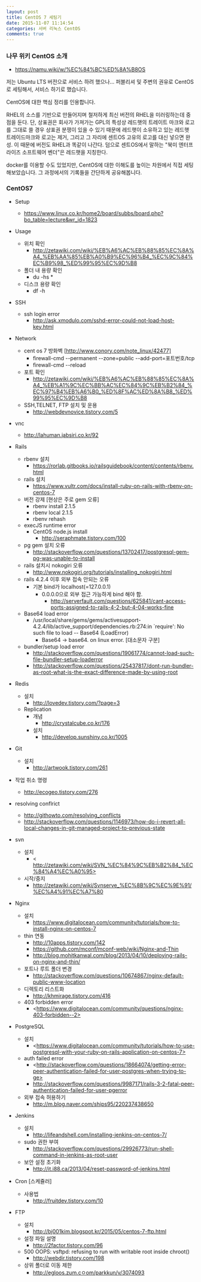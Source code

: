 ```yaml
---
layout: post
title: CentOS 7 세팅기
date: 2015-11-07 11:14:54
categories: 서버 리눅스 CentOS
comments: true
---
```

### 나무 위키 CentOS 소개
* <https://namu.wiki/w/%EC%84%BC%ED%8A%B8OS>

저는 Ubuntu LTS 버전으로 서비스 하려 했으나... 퍼블리셔 및 주변의 권유로 CentOS로 세팅해서, 서비스 하기로 했습니다.

CentOS에 대한 핵심 정리를 인용합니다.

RHEL의 소스를 기반으로 만들어지며 철저하게 최신 버전의 RHEL을 미러링하는데 중점을 둔다. 단, 상표권은 회사가 가져가는 GPL의 특성상 레드햇의 트레이트 마크와 로고를 그대로 쓸 경우 상표권 분쟁이 있을 수 있기 때문에 레드햇이 소유하고 있는 레드햇 트레이드마크와 로고는 제거, 그리고 그 자리에 센트OS 고유의 로고를 대신 넣으면 완성. 이 때문에 버전도 RHEL과 똑같이 나간다. 덤으로 센트OS에서 말하는 "북미 엔터프라이즈 소프트웨어 벤더"은 레드햇을 지칭한다.

docker를 이용할 수도 있었지만, CentOS에 대한 이해도를 높이는 차원에서 직접 세팅해보았습니다.
그 과정에서의 기록들을 간단하게 공유해봅니다.

### CentOS7
* Setup
    * <https://www.linux.co.kr/home2/board/subbs/board.php?bo_table=lecture&wr_id=1823>
* Usage
    * 위치 확인
        * <http://zetawiki.com/wiki/%EB%A6%AC%EB%88%85%EC%8A%A4_%EB%AA%85%EB%A0%B9%EC%96%B4_%EC%9C%84%EC%B9%98_%ED%99%95%EC%9D%B8>
    * 폴더 내 용량 확인
        * du -hs *
    * 디스크 용량 확인
        * df -h
* SSH
    * ssh login error
        * <http://ask.xmodulo.com/sshd-error-could-not-load-host-key.html>
* Network
    * cent os 7 방화벽 [http://www.conory.com/note_linux/42477]
        * firewall-cmd --permanent --zone=public --add-port=포트번호/tcp
        * firewall-cmd --reload
    * 포트 확인
        * <http://zetawiki.com/wiki/%EB%A6%AC%EB%88%85%EC%8A%A4_%EB%A1%9C%EC%BB%AC%EC%84%9C%EB%B2%84_%EC%97%B4%EB%A6%B0_%ED%8F%AC%ED%8A%B8_%ED%99%95%EC%9D%B8>
    * SSH,TELNET, FTP 설치 및 운용
        * <http://webdevnovice.tistory.com/5>
* vnc
    * <http://lahuman.jabsiri.co.kr/92>
* Rails
    * rbenv 설치
        * <https://rorlab.gitbooks.io/railsguidebook/content/contents/rbenv.html>
    * rails 설치
        * <https://www.vultr.com/docs/install-ruby-on-rails-with-rbenv-on-centos-7>
    * 버전 강제 [현상은 주로 gem 오류]
        * rbenv install 2.1.5
        * rbenv local 2.1.5
        * rbenv rehash
    * execJS runtime error
        * CentOS node.js install
            * <http://seraphmate.tistory.com/100>
    * pg gem 설치 오류
        * ​<http://​stackoverflow.com/questions/13702417/postgresql-gem-pg-was-unable-to-install>
    * rails 설치시 nokogiri 오류
        * <http://www.nokogiri.org/tutorials/installing_nokogiri.html>
    * rails 4.2.4 이후 외부 접속 안되는 오류
        * 기본 bind가 localhost(=127.0.0.1)
            * 0.0.0.0으로 외부 접근 가능하게 bind 해야 함.
                * <http://serverfault.com/questions/625841/cant-access-ports-assigned-to-rails-4-2-but-4-04-works-fine>
    * Base64 load error
        * /usr/local/share/gems/gems/activesupport-4.2.4/lib/active_support/dependencies.rb:274:in `require': No such file to load -- Base64 (LoadError)
            * Base64 -> base64. on linux error. [대소문자 구분]
    * bundler/setup load error
        * <http://stackoverflow.com/questions/19061774/cannot-load-such-file-bundler-setup-loaderror>
        * <http://stackoverflow.com/questions/25437817/dont-run-bundler-as-root-what-is-the-exact-difference-made-by-using-root>
* Redis
    * 설치
        * <http://lovedev.tistory.com/?page=3>
    * Replication
        * 개념
            * <http://crystalcube.co.kr/176>
        * 설치
            * <http://develop.sunshiny.co.kr/1005>
* Git
    * 설치
        * ​<http://artwook.tistory.com/261>
* 작업 취소 명령
    * <http://ecogeo.tistory.com/276>
* resolving conflrict
    * ​<http://githowto.com/resolving_conflicts>
    * <http://stackoverflow.com/questions/1146973/how-do-i-revert-all-local-changes-in-git-managed-project-to-previous-state>
* svn
    * 설치
        * <​http://zetawiki.com/wiki/SVN_%EC%84%9C%EB%B2%84_%EC%84%A4%EC%A0%95>
    * 시작/중지
        * <http://zetawiki.com/wiki/Svnserve_%EC%8B%9C%EC%9E%91/%EC%A4%91%EC%A7%80>
* Nginx
    * 설치
        * <https://www.digitalocean.com/community/tutorials/how-to-install-nginx-on-centos-7>
    * thin 연동
        * <http://10apps.tistory.com/142>
        * <https://github.com/mconf/mconf-web/wiki/Nginx-and-Thin>
        * <http://blog.mohitkanwal.com/blog/2013/04/10/deploying-rails-on-nginx-and-thin/>
    * 포트나 루트 폴더 변경
        * <http://stackoverflow.com/questions/10674867/nginx-default-public-www-location>
    * 디렉토리 리스트화
        * <http://khmirage.tistory.com/416>
    * 403 forbidden error
        * <​https://www.digitalocean.com/community/questions/nginx-403-forbidden--2>
* PostgreSQL
    * 설치
        * <​https://www.digitalocean.com/community/tutorials/how-to-use-postgresql-with-your-ruby-on-rails-application-on-centos-7>
    * auth failed error
        * <​http://stackoverflow.com/questions/18664074/getting-error-peer-authentication-failed-for-user-postgres-when-trying-to-ge>
        * <http://stackoverflow.com/questions/9987171/rails-3-2-fatal-peer-authentication-failed-for-user-pgerror>
    * 외부 접속 허용하기
        * <http://m.blog.naver.com/ships95/220237438650>

* Jenkins
    * 설치
        * ​<http://lifeandshell.com/installing-jenkins-on-centos-7/>
    * sudo 권한 부여
        * <http://stackoverflow.com/questions/29926773/run-shell-command-in-jenkins-as-root-user>
    * 보안 설정 초기화
        * <http://it.i88.ca/2013/04/reset-password-of-jenkins.html>
* Cron [스케쥴러]
    * 사용법
        * <http://fruitdev.tistory.com/10>
* FTP
    * 설치
        * <http://bj001kim.blogspot.kr/2015/05/centos-7-ftp.html>
    * 설정 파일 설명
        * <http://2factor.tistory.com/96>
    * 500 OOPS: vsftpd: refusing to run with writable root inside chroot()
        * <http://webdir.tistory.com/198>
    * 상위 폴더로 이동 제한
        * <http://egloos.zum.cㅇom/parkkun/v/3074093>